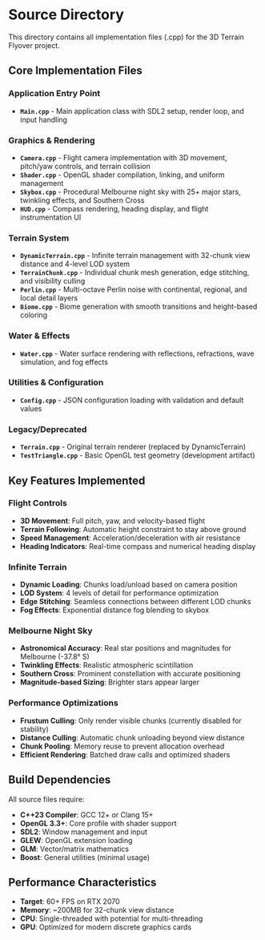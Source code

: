 # Source Directory

This directory contains all implementation files (.cpp) for the 3D Terrain Flyover project.

## Core Implementation Files

### Application Entry Point
- **`Main.cpp`** - Main application class with SDL2 setup, render loop, and input handling

### Graphics & Rendering
- **`Camera.cpp`** - Flight camera implementation with 3D movement, pitch/yaw controls, and terrain collision
- **`Shader.cpp`** - OpenGL shader compilation, linking, and uniform management
- **`Skybox.cpp`** - Procedural Melbourne night sky with 25+ major stars, twinkling effects, and Southern Cross
- **`HUD.cpp`** - Compass rendering, heading display, and flight instrumentation UI

### Terrain System
- **`DynamicTerrain.cpp`** - Infinite terrain management with 32-chunk view distance and 4-level LOD system
- **`TerrainChunk.cpp`** - Individual chunk mesh generation, edge stitching, and visibility culling
- **`Perlin.cpp`** - Multi-octave Perlin noise with continental, regional, and local detail layers
- **`Biome.cpp`** - Biome generation with smooth transitions and height-based coloring

### Water & Effects
- **`Water.cpp`** - Water surface rendering with reflections, refractions, wave simulation, and fog effects

### Utilities & Configuration
- **`Config.cpp`** - JSON configuration loading with validation and default values

### Legacy/Deprecated
- **`Terrain.cpp`** - Original terrain renderer (replaced by DynamicTerrain)
- **`TestTriangle.cpp`** - Basic OpenGL test geometry (development artifact)

## Key Features Implemented

### Flight Controls
- **3D Movement**: Full pitch, yaw, and velocity-based flight
- **Terrain Following**: Automatic height constraint to stay above ground
- **Speed Management**: Acceleration/deceleration with air resistance
- **Heading Indicators**: Real-time compass and numerical heading display

### Infinite Terrain
- **Dynamic Loading**: Chunks load/unload based on camera position
- **LOD System**: 4 levels of detail for performance optimization
- **Edge Stitching**: Seamless connections between different LOD chunks
- **Fog Effects**: Exponential distance fog blending to skybox

### Melbourne Night Sky
- **Astronomical Accuracy**: Real star positions and magnitudes for Melbourne (-37.8° S)
- **Twinkling Effects**: Realistic atmospheric scintillation
- **Southern Cross**: Prominent constellation with accurate positioning
- **Magnitude-based Sizing**: Brighter stars appear larger

### Performance Optimizations
- **Frustum Culling**: Only render visible chunks (currently disabled for stability)
- **Distance Culling**: Automatic chunk unloading beyond view distance
- **Chunk Pooling**: Memory reuse to prevent allocation overhead
- **Efficient Rendering**: Batched draw calls and optimized shaders

## Build Dependencies

All source files require:
- **C++23 Compiler**: GCC 12+ or Clang 15+
- **OpenGL 3.3+**: Core profile with shader support
- **SDL2**: Window management and input
- **GLEW**: OpenGL extension loading
- **GLM**: Vector/matrix mathematics
- **Boost**: General utilities (minimal usage)

## Performance Characteristics

- **Target**: 60+ FPS on RTX 2070
- **Memory**: ~200MB for 32-chunk view distance
- **CPU**: Single-threaded with potential for multi-threading
- **GPU**: Optimized for modern discrete graphics cards
